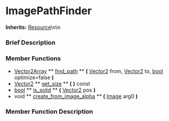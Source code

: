#  ImagePathFinder  
**Inherits:** [Resource](class_resource)\\n\\n
###  Brief Description  


###  Member Functions 
  * [Vector2Array](class_vector2array)  ** [find_path](#find_path) **  **(** [Vector2](class_vector2) from, [Vector2](class_vector2) to, [bool](class_bool) optimize=false  **)**
  * [Vector2](class_vector2)  ** [get_size](#get_size) **  **(** **)** const
  * [bool](class_bool)  ** [is_solid](#is_solid) **  **(** [Vector2](class_vector2) pos  **)**
  * void  ** [create_from_image_alpha](#create_from_image_alpha) **  **(** [Image](class_image) arg0  **)**

###  Member Function Description  
